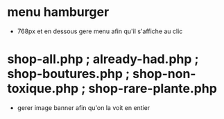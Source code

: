 # menu hamburger
- 768px et en dessous gere menu afin qu'il s'affiche au clic

# shop-all.php ; already-had.php ; shop-boutures.php ; shop-non-toxique.php ; shop-rare-plante.php
- gerer image banner afin qu'on la voit en entier